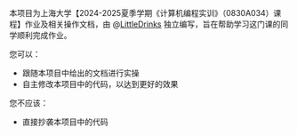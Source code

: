 本项目为上海大学【2024-2025夏季学期《计算机编程实训》（0830A034）课程】作业及相关操作文档，由 @[LittleDrinks](https://github.com/LittleDrinks) 独立编写，旨在帮助学习这门课的同学顺利完成作业。



您可以：

-   跟随本项目中给出的文档进行实操
-   自主修改本项目中的代码，以达到更好的效果

您不应该：

-   直接抄袭本项目中的代码